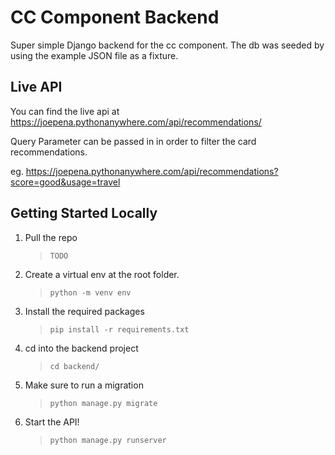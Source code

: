 # CC Component Backend

Super simple Django backend for the cc component. The db was seeded by using the example JSON file as a fixture.

## Live API

You can find the live api at https://joepena.pythonanywhere.com/api/recommendations/

Query Parameter can be passed in in order to filter the card recommendations.

eg. https://joepena.pythonanywhere.com/api/recommendations?score=good&usage=travel

## Getting Started Locally

1. Pull the repo
   > `TODO`
2. Create a virtual env at the root folder.
   > `python -m venv env`
3. Install the required packages
   > `pip install -r requirements.txt`
4. cd into the backend project
   > `cd backend/`
5. Make sure to run a migration
   > `python manage.py migrate`
6. Start the API!
   > `python manage.py runserver`
